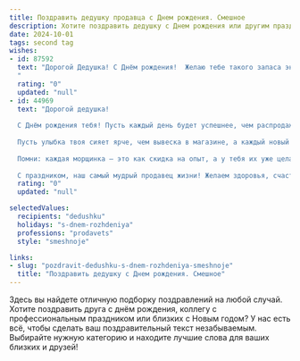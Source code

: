 ```yaml
---
title: Поздравить дедушку продавца c Днем рождения. Смешное
description: Хотите поздравить дедушку c Днем рождения или другим праздником? Наш ИИ создаст незабываемое поздравление, а вы обязательно выделитесь среди других.  
date: 2024-10-01
tags: second tag
wishes:
- id: 87592
  text: "Дорогой Дедушка! С Днём рождения!  Желаю тебе такого запаса энергии, чтобы  всю жизнь  с лёгкостью продавать даже воздух,  и чтобы покупатели от твоей обаятельной улыбки расхватывали товар, как горячие пирожки! Пусть твой день будет полон веселья, а  год – удачных сделок и довольных клиентов!  Главное – не переусердствуй с продажами, оставь хоть что-то себе на сладкое!
  "
  rating: "0"
  updated: "null"
- id: 44969
  text: "Дорогой дедушка!
  
  С Днём рождения тебя! Пусть каждый день будет успешнее, чем распродажа на Черную пятницу! Желаю, чтобы жизнь твоя была наполнена не только скидками, но и приятными «покупками» радости, здоровья и хорошего настроения.
  
  Пусть улыбка твоя сияет ярче, чем вывеска в магазине, а каждый новый год приносит только положительные отзывы и сплошные «пять звёзд»!
  
  Помни: каждая морщинка — это как скидка на опыт, а у тебя их уже целая коллекция!
  
  С праздником, наш самый мудрый продавец жизни! Желаем здоровья, счастья и больше покупок для души!"
  rating: "0"
  updated: "null"

selectedValues:
  recipients: "dedushku"
  holidays: "s-dnem-rozhdeniya"
  professions: "prodavets"
  style: "smeshnoje"

links:
- slug: "pozdravit-dedushku-s-dnem-rozhdeniya-smeshnoje"
  title: "Поздравить дедушку c Днем рождения. Смешное"
---
```


Здесь вы найдете отличную подборку поздравлений на любой случай.
Хотите поздравить друга с днём рождения, коллегу с профессиональным праздником или близких с Новым годом? У нас есть всё, чтобы сделать ваш поздравительный текст незабываемым. Выбирайте нужную категорию и находите лучшие слова для ваших близких и друзей!
